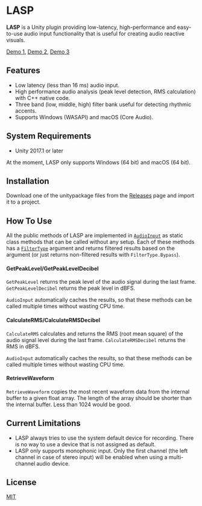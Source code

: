LASP
====

**LASP** is a Unity plugin providing low-latency, high-performance and
easy-to-use audio input functionality that is useful for creating audio
reactive visuals.

[Demo 1](http://radiumsoftware.tumblr.com/post/163009893309),
[Demo 2](http://radiumsoftware.tumblr.com/post/163095570430),
[Demo 3](http://radiumsoftware.tumblr.com/post/163137586857)

Features
--------

- Low latency (less than 16 ms) audio input.
- High performance audio analysis (peak level detection, RMS calculation) with
  C++ native code.
- Three band (low, middle, high) filter bank useful for detecting rhythmic
  accents.
- Supports Windows (WASAPI) and macOS (Core Audio).

System Requirements
-------------------

- Unity 2017.1 or later

At the moment, LASP only supports Windows (64 bit) and macOS (64 bit).

Installation
------------

Download one of the unitypackage files from the [Releases] page and import it
to a project.

[Releases]: https://github.com/keijiro/Lasp/releases

How To Use
----------

All the public methods of LASP are implemented in [`AudioInput`] as static
class methods that can be called without any setup. Each of these methods has a
[`FilterType`] argument and returns filtered results based on the argument (or
just returns non-filtered results with `FilterType.Bypass`).

#### GetPeakLevel/GetPeakLevelDecibel

`GetPeakLevel` returns the peak level of the audio signal during the last
frame. `GetPeakLevelDecibel` returns the peak level in dBFS.

`AudioInput` automatically caches the results, so that these methods can be
called multiple times without wasting CPU time.

#### CalculateRMS/CalculateRMSDecibel

`CalculateRMS` calculates and returns the RMS (root mean square) of the audio
signal level during the last frame. `CalculateRMSDecibel` returns the RMS in
dBFS.

`AudioInput` automatically caches the results, so that these methods can be
called multiple times without wasting CPU time.

#### RetrieveWaveform

`RetrieveWaveform` copies the most recent waveform data from the internal
buffer to a given float array. The length of the array should be shorter than
the internal buffer. Less than 1024 would be good.

[`AudioInput`]: Assets/Lasp/AudioInput.cs
[`FilterType`]: Assets/Lasp/Internal/PluginEntry.cs#L9

Current Limitations
-------------------

- LASP always tries to use the system default device for recording. There is no
  way to use a device that is not assigned as default.
- LASP only supports monophonic input. Only the first channel (the left channel
  in case of stereo input) will be enabled when using a multi-channel audio
  device.

License
-------

[MIT](LICENSE.txt)
